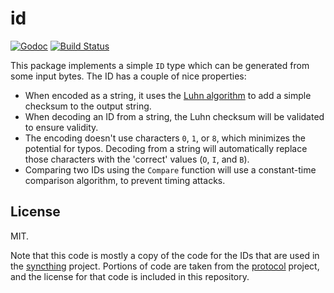 # id

[![Godoc](http://img.shields.io/badge/godoc-reference-blue.svg?style=flat)](https://godoc.org/github.com/andrew-d/id) [![Build Status](https://travis-ci.org/andrew-d/id.svg?branch=master)](https://travis-ci.org/andrew-d/id)

This package implements a simple `ID` type which can be generated from some
input bytes.  The ID has a couple of nice properties:

- When encoded as a string, it uses the [Luhn algorithm][luhn] to add a simple
  checksum to the output string.
- When decoding an ID from a string, the Luhn checksum will be validated to
  ensure validity.
- The encoding doesn't use characters `0`, `1`, or `8`, which minimizes the
  potential for typos.  Decoding from a string will automatically replace those
  characters with the 'correct' values (`O`, `I`, and `B`).
- Comparing two IDs using the `Compare` function will use a constant-time
  comparison algorithm, to prevent timing attacks.


## License

MIT.

Note that this code is mostly a copy of the code for the IDs that are used in
the [syncthing][sync] project.  Portions of code are taken from the
[protocol][proto] project, and the license for that code is included in this
repository.


[luhn]: https://en.wikipedia.org/wiki/Luhn_algorithm
[sync]: https://syncthing.net/
[proto]: https://github.com/syncthing/protocol

